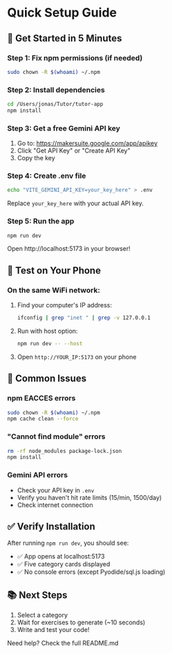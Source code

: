 # Quick Setup Guide

## 🚀 Get Started in 5 Minutes

### Step 1: Fix npm permissions (if needed)

```bash
sudo chown -R $(whoami) ~/.npm
```

### Step 2: Install dependencies

```bash
cd /Users/jonas/Tutor/tutor-app
npm install
```

### Step 3: Get a free Gemini API key

1. Go to: https://makersuite.google.com/app/apikey
2. Click "Get API Key" or "Create API Key"
3. Copy the key

### Step 4: Create .env file

```bash
echo "VITE_GEMINI_API_KEY=your_key_here" > .env
```

Replace `your_key_here` with your actual API key.

### Step 5: Run the app

```bash
npm run dev
```

Open http://localhost:5173 in your browser!

## 📱 Test on Your Phone

### On the same WiFi network:

1. Find your computer's IP address:
   ```bash
   ifconfig | grep "inet " | grep -v 127.0.0.1
   ```

2. Run with host option:
   ```bash
   npm run dev -- --host
   ```

3. Open `http://YOUR_IP:5173` on your phone

## 🐛 Common Issues

### npm EACCES errors
```bash
sudo chown -R $(whoami) ~/.npm
npm cache clean --force
```

### "Cannot find module" errors
```bash
rm -rf node_modules package-lock.json
npm install
```

### Gemini API errors
- Check your API key in `.env`
- Verify you haven't hit rate limits (15/min, 1500/day)
- Check internet connection

## ✅ Verify Installation

After running `npm run dev`, you should see:
- ✅ App opens at localhost:5173
- ✅ Five category cards displayed
- ✅ No console errors (except Pyodide/sql.js loading)

## 📚 Next Steps

1. Select a category
2. Wait for exercises to generate (~10 seconds)
3. Write and test your code!

Need help? Check the full README.md

